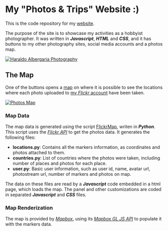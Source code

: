 # My "Photos & Trips" Website :)

This is the code repository for my [website](https://haraldoalbergaria.page/).

The purpose of the site is to showcase my activities as a hobbyist photographer. It was written in _**Javascript**_, _**HTML**_ and _**CSS**_, and it has buttons to my other photography sites, social media accounts and a photos map.

[![Haraldo Albergaria Photography](https://github.com/HaraldoFilho/haraldoalbergaria.page/blob/master/img/site.png)](https://haraldoalbergaria.page/)

## The Map

One of the buttons opens a [map](https://haraldoalbergaria.page/map/) on where it is possible to see the locations where each photo uploaded to [my _Flickr_ account](https://www.flickr.com/photos/hpfilho/) have been taken.

[![Photos Map](https://github.com/HaraldoFilho/haraldoalbergaria.page/blob/master/img/map.png)](https://haraldoalbergaria.page/map/)

### Map Data

The map data is generated using the script [FlickrMap](https://github.com/HaraldoFilho/flickr-map), writen in _**Python**_. This script uses the [_Flickr API_](https://www.flickr.com/services/api/)
to get the photos data. It generates the following files:

- **locations.py**: Contains all the markers information, as coordinates and photos attached to them.
- **countries.py**: List of countries where the photos were taken, including number of places and photos for each place.
- **user.py**: Basic user information, such as user id, name, avatar url, photostream url, number of markers and photos on map.

The data on these files are read by a _**Javascript**_ code embedded in a html page, which loads the map. The panel and other customizations are coded in separated _**Javascript**_ and _**CSS**_ files.

### Map Renderization

The map is provided by [_Mapbox_](https://www.mapbox.com/), using its [_Mapbox GL JS API_](https://docs.mapbox.com/mapbox-gl-js/api/) to populate it with the markers data.
